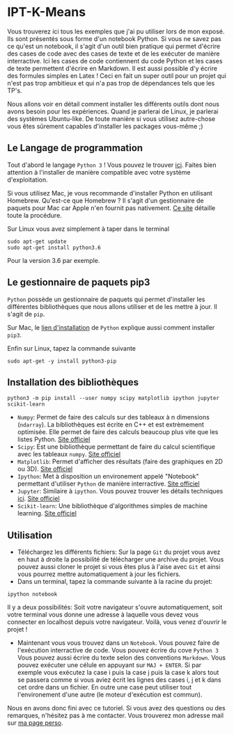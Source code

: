 # IPT-K-Means

Vous trouverez ici tous les exemples que j'ai pu utiliser lors de mon exposé.
Ils sont présentés sous forme d'un notebook Python.
Si vous ne savez pas ce qu'est un notebook, il s'agit d'un outil bien pratique
qui permet d'écrire des cases de code avec des cases de texte et de les exécuter de manière interractive. Ici les cases de
code contiennent du code Python et les cases de texte permettent d'écrire en
Markdown. Il est aussi possible d'y écrire des formules simples en Latex !
Ceci en fait un super outil pour un projet qui n'est pas trop ambitieux et
qui n'a pas trop de dépendances tels que les TP's.

Nous allons voir en détail comment installer les différents outils dont nous
avons besoin pour les expériences.
Quand je parlerai de Linux, je parlerai des systèmes Ubuntu-like.
De toute manière si vous utilisez autre-chose vous êtes sûrement capables d'installer
les packages vous-même ;)

## Le Langage de programmation

Tout d'abord le langage `Python 3` ! Vous pouvez le trouver
[ici](https://www.python.org/downloads/). Faites bien attention à l'installer
de manière compatible avec votre système d'exploitation.

Si vous utilisez Mac, je vous recommande d'installer Python en utilisant
Homebrew. Qu'est-ce que Homebrew ? Il s'agit d'un gestionnaire de paquets pour
Mac car Apple n'en fournit pas nativement.
[Ce site](http://docs.python-guide.org/en/latest/starting/install3/osx/)
détaille toute la procédure.

Sur Linux vous avez simplement à taper dans le terminal
```
sudo apt-get update
sudo apt-get install python3.6
```
Pour la version 3.6 par exemple.

## Le gestionnaire de paquets pip3

`Python` possède un gestionnaire de paquets qui permet d'installer les différentes
bibliothèques que nous allons utiliser et de les mettre à jour. Il s'agit de
`pip`.

Sur Mac, le [lien d'installation](http://docs.python-guide.org/en/latest/starting/install3/osx/)
de `Python` explique aussi comment installer `pip3`.

Enfin sur Linux, tapez la commande suivante
```
sudo apt-get -y install python3-pip
```

## Installation des bibliothèques

```
python3 -m pip install --user numpy scipy matplotlib ipython jupyter scikit-learn
```
- `Numpy`: Permet de faire des calculs sur des tableaux à n dimensions (`ndarray`).
La bibliothèques est écrite en C++ et est extrèmement optimisée. Elle permet de faire des calculs beaucoup
plus vite que les listes Python.
[Site officiel](http://www.numpy.org/)
- `Scipy`: Est une bibliothèque permettant de faire du calcul scientifique avec les tableaux `numpy`.
[Site officiel](https://www.scipy.org/)
- `Matplotlib`: Permet d'afficher des résultats (faire des graphiques en 2D ou 3D).
[Site officiel](https://matplotlib.org/)
- `Ipython`: Met à disposition un environement appelé "Notebook" permettant d'utiliser `Python`
de manière interractive.
[Site officiel](https://ipython.org/)
- `Jupyter`: Similaire à `ipython`. Vous pouvez trouver les détails techniques [ici](https://www.datacamp.com/community/blog/ipython-jupyter).
[Site officiel](http://jupyter.org/)
- `Scikit-learn`: Une bibliothèque d'algorithmes simples de machine learning.
[Site officiel](http://scikit-learn.org/stable/)

## Utilisation

- Téléchargez les différents fichiers: Sur la page `Git` du projet vous avez en haut à droite
la possibilité de télécharger une archive du projet. Vous pouvez aussi cloner le projet si vous êtes plus à l'aise
avec `Git` et ainsi vous pourrez mettre automatiquement à jour les fichiers.
- Dans un terminal, tapez la commande suivante à la racine du projet:
```
ipython notebook
```
Il y a deux possibilités: Soit votre navigateur s'ouvre automatiquement, soit votre terminal vous
donne une adresse à laquelle vous devez vous connecter en localhost depuis votre navigateur.
Voilà, vous venez d'ouvrir le projet !
- Maintenant vous vous trouvez dans un `Notebook`. Vous pouvez faire de l'exécution interractive de code.
Vous pouvez écrire du cove `Python 3`
Vous pouvez aussi écrire du texte selon des conventions `Markdown`.
Vous pouvez exécuter une célule en appuyant sur `MAJ + ENTER`.
Si par exemple vous exécutez la case i puis la case j puis la case k alors
tout se passera comme si vous aviez écrit les lignes des cases i, j et k dans cet
ordre dans un fichier. En outre une case peut utiliser tout l'environement d'une autre
(le moteur d'exécution est commun). 


Nous en avons donc fini avec ce tutoriel. Si vous avez des questions ou des remarques, n'hésitez pas à me contacter.
Vous trouverez mon adresse mail sur [ma page perso](https://clementlalanne.github.io/).
